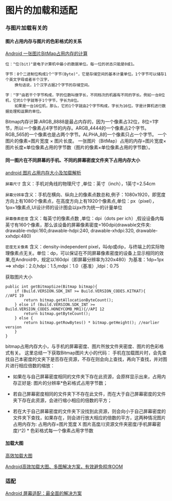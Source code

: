 # 图片的加载和适配

### 与图片加载有关的

#### 图片占用内存与图片的色彩格式的关系
[Android 一张图片BitMap占用内存的计算](https://www.jianshu.com/p/5752eae2f27a)
```
位："位(bit)"是电子计算机中最小的数据单位。每一位的状态只能是0或1。

字节：8个二进制位构成1个"字节(Byte)"，它是存储空间的基本计量单位。1个字节可以储存1个英文字母或者半个汉字，
    换句话说，1个汉字占据2个字节的存储空间。
    
字："字"由若干个字节构成，字的位数叫做字长，不同档次的机器有不同的字长。例如一台8位机，它的1个字就等于1个字节，字长为8位。
    如果是一台16位机，那么，它的1个字就由2个字节构成，字长为16位。字是计算机进行数据处理和运算的单位。
```
Bitmap内存计算:ARGB_8888是最占内存的，因为一个像素占32位，8位=1字节，所以一个像素占4字节的内存。ARGB_4444的一个像素占2个字节。RGB_565的一个像素也是占两个字节。ALPHA_8的一个像素只占一个字节。
一个图片的像素=图片宽度 × 图片长度。
一张图片（BitMap）占用的内存=图片宽度×图片长度×单位像素占用的字节数（图片的像素×单位像素占用的字节数）。

#### 同一图片在不同屏幕的手机、不同的屏幕密度文件夹下占用内存大小
[android 图片占用内存大小及加载解析](https://blog.csdn.net/smileiam/article/details/68946182)

`屏幕尺寸` 含义：手机对角线的物理尺寸 ,单位：英寸（inch），1英寸=2.54cm

`屏幕分辨率`含义：手机在横向、纵向上的像素点数总和,例子：1080x1920，即宽度方向上有1080个像素点，在高度方向上有1920个像素点,单位：px（pixel），1px=1像素点,UI设计师的设计图会以px作为统一的计量单位

`屏幕像素密度` 含义：每英寸的像素点数 ,单位：dpi（dots per ich）,假设设备内每英寸有160个像素，那么该设备的屏幕像素密度=160dpi(drawable文件夹: drawable-mdpi:160,drawable-hdpi:240, drawable-xhdpi:320, drawable-xxhdpi:480)

`密度无关像素` 含义：density-independent pixel，叫dp或dip，与终端上的实际物理像素点无关。单位：dp，可以保证在不同屏幕像素密度的设备上显示相同的效果,在Android中，规定以160dpi（即屏幕分辨率为320x480）为基准：1dp=1px  ==> xhdpi：2.0,hdpi：1.5,mdpi：1.0（基准）,ldpi：0.75

获取图片大小
```
public int getBitmapSize(Bitmap bitmap){
    if (Build.VERSION.SDK_INT >= Build.VERSION_CODES.KITKAT){     //API 19
        return bitmap.getAllocationByteCount();
    } else if (Build.VERSION.SDK_INT >= Build.VERSION_CODES.HONEYCOMB_MR1){//API 12
        return bitmap.getByteCount();
    } else {
        return bitmap.getRowBytes() * bitmap.getHeight(); //earlier version
    }
}
```
bitmap占用内存大小，与手机的屏幕密度、图片所放文件夹密度、图片的色彩格式有关。 
这里总结一下获取Bitmap图片大小的代码： 
手机在加载图片时，会先查找自己本密度的文夹下是否存在资源，不存在则会向上查找，再向下查找，并对图片进行相应倍数的缩放：

  * 如果在与自己屏幕密度相同的文件夹下存在此资源，会原样显示出来，占用内存正好是: 图片的分辨率*色彩格式占用字节数；

  * 若自己屏幕密度相同的文件夹下不存在此文件，而在大于自己屏幕密度的文件夹下存在此资源，会进行缩小相应的倍数的平方；

  * 若在大于自己屏幕密度的文件夹下没找到此资源，则会向小于自己屏幕密度的文件夹下查找，如果存在，则会进行放大相应的倍数的平方，这两种情况图片占用内存为: 
占用内存=图片宽度 X 图片高度/((资源文件夹密度/手机屏幕密度)^2) * 色彩格式每一个像素占用字节数

#### 加载大图
[高效加载大图](http://hukai.me/android-training-course-in-chinese/graphics/displaying-bitmaps/load-bitmap.html)

[Android高效加载大图、多图解决方案，有效避免程序OOM](https://blog.csdn.net/guolin_blog/article/details/9316683)

### 适配
[Android 屏幕适配：最全面的解决方案](https://www.jianshu.com/p/ec5a1a30694b)



